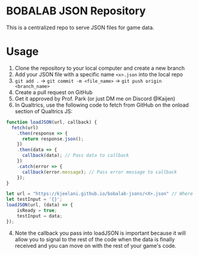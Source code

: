 # BOBALAB JSON Repository
This is a centralized repo to serve JSON files for game data.

# Usage
1) Clone the repository to your local computer and create a new branch
2) Add your JSON file with a specific name `<x>.json` into the local repo
3) `git add .` -> `git commit -m <file_name>` -> `git push origin <branch_name>`
4) Create a pull request on GitHub
5) Get it approved by Prof. Park (or just DM me on Discord @Kaijen)
6) In Qualtrics, use the following code to fetch from GitHub on the onload section of Qualtrics JS:
```javascript
function loadJSON(url, callback) {
  fetch(url)
    .then(response => {
      return response.json();
    })
    .then(data => {
      callback(data); // Pass data to callback
    })
    .catch(error => {
      callback(error.message); // Pass error message to callback
    });
}

let url = "https://kjeelani.github.io/bobalab-jsons/<X>.json" // Where <X> is the name of your JSON file
let testInput = '{}';
loadJSON(url, (data) => {
	isReady = true;
	testInput = data;
});
```
4) Note the callback you pass into loadJSON is important because it will allow you to signal to the rest of the code when the data is finally received and you can move on with the rest of your game's code.
